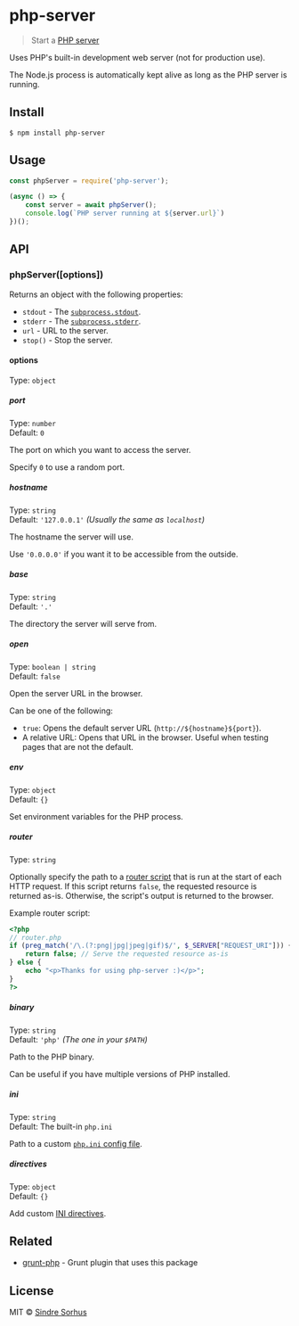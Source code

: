 # php-server

> Start a [PHP server](https://php.net/manual/en/features.commandline.webserver.php)

Uses PHP's built-in development web server (not for production use).

The Node.js process is automatically kept alive as long as the PHP server is running.


## Install

```
$ npm install php-server
```


## Usage

```js
const phpServer = require('php-server');

(async () => {
	const server = await phpServer();
	console.log(`PHP server running at ${server.url}`)
})();
```


## API

### phpServer([options])

Returns an object with the following properties:

- `stdout` - The [`subprocess.stdout`](https://nodejs.org/api/child_process.html#child_process_subprocess_stdout).
- `stderr` - The [`subprocess.stderr`](https://nodejs.org/api/child_process.html#child_process_subprocess_stderr).
- `url` - URL to the server.
- `stop()` - Stop the server.

#### options

Type: `object`

##### port

Type: `number`<br>
Default: `0`

The port on which you want to access the server.

Specify `0` to use a random port.

##### hostname

Type: `string`<br>
Default: `'127.0.0.1'` *(Usually the same as `localhost`)*

The hostname the server will use.

Use `'0.0.0.0'` if you want it to be accessible from the outside.

##### base

Type: `string`<br>
Default: `'.'`

The directory the server will serve from.

##### open

Type: `boolean | string`<br>
Default: `false`

Open the server URL in the browser.

Can be one of the following:
- `true`: Opens the default server URL (`http://${hostname}${port}`).
- A relative URL: Opens that URL in the browser. Useful when testing pages that are not the default.

##### env

Type: `object`<br>
Default: `{}`

Set environment variables for the PHP process.

##### router

Type: `string`

Optionally specify the path to a [router script](https://php.net/manual/en/features.commandline.webserver.php#example-412) that is run at the start of each HTTP request. If this script returns `false`, the requested resource is returned as-is. Otherwise, the script's output is returned to the browser.

Example router script:

```php
<?php
// router.php
if (preg_match('/\.(?:png|jpg|jpeg|gif)$/', $_SERVER["REQUEST_URI"])) {
	return false; // Serve the requested resource as-is
} else {
	echo "<p>Thanks for using php-server :)</p>";
}
?>
```

##### binary

Type: `string`<br>
Default: `'php'` *(The one in your `$PATH`)*

Path to the PHP binary.

Can be useful if you have multiple versions of PHP installed.

##### ini

Type: `string`<br>
Default: The built-in `php.ini`

Path to a custom [`php.ini` config file](https://php.net/manual/en/ini.php).

##### directives

Type: `object`<br>
Default: `{}`

Add custom [INI directives](https://php.net/manual/en/ini.list.php).


## Related

- [grunt-php](https://github.com/sindresorhus/grunt-php) - Grunt plugin that uses this package


## License

MIT © [Sindre Sorhus](https://sindresorhus.com)
